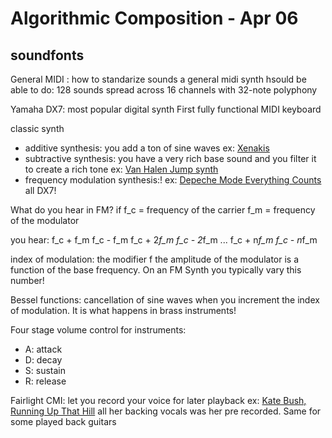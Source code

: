 # Algorithmic Composition - Apr 06

## soundfonts

General MIDI : how to standarize sounds
a general midi synth hsould be able to do:
128 sounds spread across 16 channels with 32-note polyphony


Yamaha DX7: most popular digital synth
First fully functional MIDI keyboard


classic synth
- additive synthesis: you add a ton of sine waves
ex: [Xenakis](https://www.youtube.com/watch?v=Q8suVSzQmwA)
- subtractive synthesis: you have a very rich base sound and you filter it to create a rich tone
ex: [Van Halen Jump synth](https://www.youtube.com/watch?v=SwYN7mTi6HM)
- frequency modulation synthesis:!
ex: [Depeche Mode Everything Counts](https://www.youtube.com/watch?v=1t-gK-9EIq4) all DX7!

What do you hear in FM?
if
    f_c = frequency of the carrier
    f_m = frequency of the modulator

you hear:
    f_c + f_m
    f_c - f_m
    f_c + 2*f_m
    f_c - 2*f_m
    ...
    f_c + n*f_m
    f_c - n*f_m

index of modulation: the modifier f the amplitude of the modulator is a function of the base frequency. On an FM Synth you typically vary this number!

Bessel functions: cancellation of sine waves when you increment the index of modulation. It is what happens in brass instruments!

Four stage volume control for instruments:
- A: attack
- D: decay
- S: sustain
- R: release


Fairlight CMI: let you record your voice for later playback
ex: [Kate Bush, Running Up That Hill](https://www.youtube.com/watch?v=wp43OdtAAkM) all her backing vocals was her pre recorded. Same for some played back guitars
